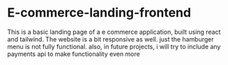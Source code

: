 # E-commerce-landing-frontend
This is a basic landing page of a e commerce application, built using react and tailwind.
The website is a bit responsive as well. just the hamburger menu is not fully functional.
also, in future projects, i will try to include any payments api to make functionality even more
